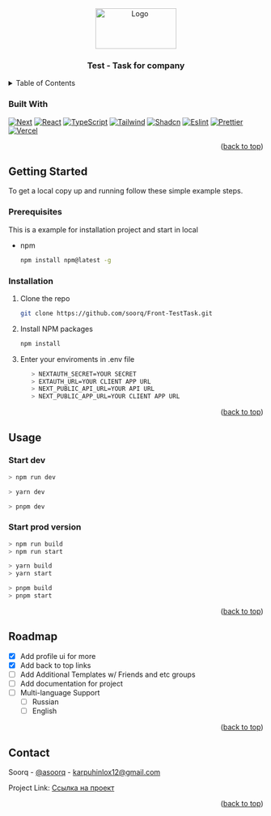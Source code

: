 <div align="center">
  <a href="https://nextjs.org">
    <img src="https://www.freedownloadlogo.com/logos/n/nextjs-2.svg" alt="Logo" width="160" height="80">
  </a>

<h3 align="center">Test - Task for company</h3>

</div>

<!-- TABLE OF CONTENTS -->
<details>
  <summary>Table of Contents</summary>
  <ol>
    <li>
      <a href="#getting-started">Getting Started</a>
      <ul>
        <li><a href="#prerequisites">Prerequisites</a></li>
        <li><a href="#installation">Installation</a></li>
      </ul>
    </li>
    <li><a href="#usage">Usage</a></li>
    <li><a href="#roadmap">Roadmap</a></li>
    <li><a href="#contact">Contact</a></li>
  </ol>
</details>

### Built With

[![Next][Next.js]][Next-url] [![React][React.js]][React-url] [![TypeScript][TypeScriptIo]][TypeScriptUrl] [![Tailwind][TailwindIo]][TailwindUrl] [![Shadcn][ShadcnIo]][ShadcnUrl] [![Eslint][EslintIo]][EslintUrl] [![Prettier][PrettierIo]][PrettierUrl] [![Vercel][VercelIo]][VercelUrl]

<p align="right">(<a href="#readme-top">back to top</a>)</p>

## Getting Started

To get a local copy up and running follow these simple example steps.

### Prerequisites

This is a example for installation project and start in local

* npm
  ```sh
  npm install npm@latest -g
  ```

### Installation

1. Clone the repo
   ```sh
   git clone https://github.com/soorq/Front-TestTask.git
   ```
2. Install NPM packages
   ```sh
   npm install
   ```
3. Enter your enviroments in .env file
   ```sh
      > NEXTAUTH_SECRET=YOUR SECRET
      > EXTAUTH_URL=YOUR CLIENT APP URL
      > NEXT_PUBLIC_API_URL=YOUR API URL
      > NEXT_PUBLIC_APP_URL=YOUR CLIENT APP URL
   ```

<p align="right">(<a href="#readme-top">back to top</a>)</p>

## Usage

### Start dev

```bash
> npm run dev
```

```bash
> yarn dev
```

```bash
> pnpm dev
```

### Start prod version

```bash
> npm run build
> npm run start
```

```bash
> yarn build
> yarn start
```

```bash
> pnpm build
> pnpm start
```

<p align="right">(<a href="#readme-top">back to top</a>)</p>

## Roadmap

- [x] Add profile ui for more
- [x] Add back to top links
- [ ] Add Additional Templates w/ Friends and etc groups
- [ ] Add documentation for project
- [ ] Multi-language Support
    - [ ] Russian
    - [ ] English

<p align="right">(<a href="#readme-top">back to top</a>)</p>

## Contact

Soorq - [@asoorq](https://telegram.com/assorq) - karpuhinlox12@gmail.com

Project Link: [Ссылка на проект](https://github.com/soorq/Front-TestTask)

<p align="right">(<a href="#readme-top">back to top</a>)</p>

<!-- https://www.markdownguide.org/basic-syntax/#reference-style-links -->

[Next.js]: https://img.shields.io/badge/next.js-000000?style=for-the-badge&logo=nextdotjs&logoColor=white
[Next-url]: https://nextjs.org/
[React.js]: https://img.shields.io/badge/React-20232A?style=for-the-badge&logo=react&logoColor=61DAFB
[React-url]: https://reactjs.org/
[VercelIo]: https://img.shields.io/badge/Vercel-000000?style=for-the-badge&logo=vercel&logoColor=white
[VercelUrl]: https://vercel.com/
[TypeScriptIo]: https://img.shields.io/badge/TypeScript-007ACC?style=for-the-badge&logo=typescript&logoColor=white
[TypeScriptUrl]: https://www.typescriptlang.org
[EslintIo]: https://img.shields.io/badge/eslint-3A33D1?style=for-the-badge&logo=eslint&logoColor=white
[EslintUrl]: https://eslint.org/
[PrettierIo]: https://img.shields.io/badge/prettier-1A2C34?style=for-the-badge&logo=prettier&logoColor=F7BA3E
[PrettierUrl]: https://prettier.io/
[TailwindIo]: https://img.shields.io/badge/Tailwind_CSS-38B2AC?style=for-the-badge&logo=tailwind-css&logoColor=white
[TailwindUrl]: https://tailwindcss.com/
[ShadcnIo]: https://img.shields.io/badge/shadcn%2Fui-000000?style=for-the-badge&logo=shadcnui&logoColor=white
[ShadcnUrl]: https://ui.shadcn.com/
